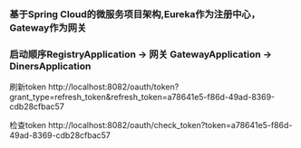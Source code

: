 ### 基于Spring Cloud的微服务项目架构,Eureka作为注册中心，Gateway作为网关

### 启动顺序RegistryApplication -> 网关 GatewayApplication -> DinersApplication

刷新token
http://localhost:8082/oauth/token?grant_type=refresh_token&refresh_token=a78641e5-f86d-49ad-8369-cdb28cfbac57

检查token
http://localhost:8082/oauth/check_token?token=a78641e5-f86d-49ad-8369-cdb28cfbac57




